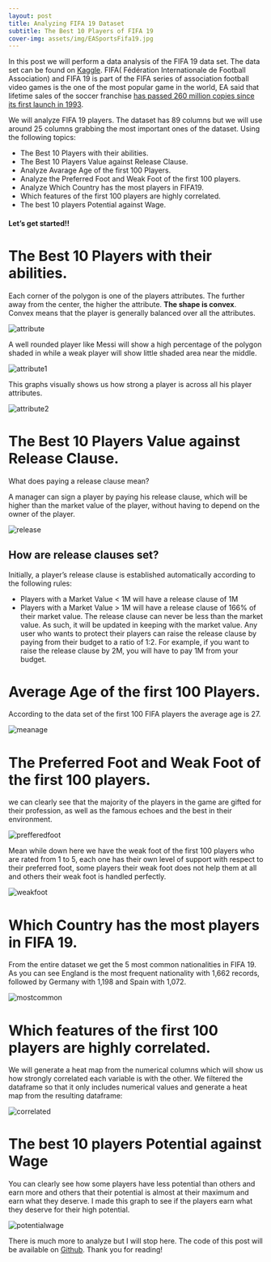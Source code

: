 ```yaml
---
layout: post
title: Analyzing FIFA 19 Dataset 
subtitle: The Best 10 Players of FIFA 19
cover-img: assets/img/EASportsFifa19.jpg
---
```


In this post we will perform a data analysis of the FIFA 19 data set. The data set can be found on [Kaggle](https://www.kaggle.com/karangadiya/fifa19). FIFA( Fédération Internationale de Football Association) and FIFA 19 is part of the FIFA series of association football video games is the one of the most popular game in the world, EA said that lifetime sales of the soccer franchise [has passed 260 million copies since its first launch in 1993](https://venturebeat.com/2018/09/05/ea-sports-fifa-franchise-surpasses-260-million-copies-sold/).

We will analyze FIFA 19 players. The dataset has 89 columns but we will use around 25 columns grabbing the most important ones of the dataset. Using the following topics:


* The Best 10 Players with their abilities.
* The Best 10 Players Value against Release Clause.
* Analyze Avarage Age of the first 100 Players.
* Analyze the Preferred Foot and Weak Foot of the first 100 players.
* Analyze Which Country has the most players in FIFA19.
* Which features of the first 100 players are highly correlated.
* The best 10 players Potential against Wage.


#### Let’s get started!!



# The Best 10 Players with their abilities.

Each corner of the polygon is one of the players attributes. The further away from the center, the higher the attribute. **The shape is convex**. Convex means that the player is generally balanced over all the attributes.


![attribute](assets/img/firstpic.jpg)


A well rounded player like Messi will show a high percentage of the polygon shaded in while a weak player will show little shaded area near the middle.


![attribute1](assets/img/FullSizeRender_8.JPG)


This graphs visually shows us how strong a player is across all his player attributes.


![attribute2](thirdpic.jpg)



# The Best 10 Players Value against Release Clause.

What does paying a release clause mean?

A manager can sign a player by paying his release clause, which will be higher than the market value of the player, without having to depend on the owner of the player.

![release](https://plotly.com/~YinmiAlas/3/)

## How are release clauses set?

Initially, a player’s release clause is established automatically according to the following rules:
* Players with a Market Value < 1M will have a release clause of 1M
* Players with a Market Value > 1M will have a release clause of 166% of their market value.
The release clause can never be less than the market value. As such, it will be updated in keeping with the market value. Any user who wants to protect their players can raise the release clause by paying from their budget to a ratio of 1:2. For example, if you want to raise the release clause by 2M, you will have to pay 1M from your budget.



# Average Age of the first 100 Players.
According to the data set of the first 100 FIFA players the average age is 27.

![meanage](https://plotly.com/~YinmiAlas/6/)



# The Preferred Foot and Weak Foot of the first 100 players.
we can clearly see that the majority of the players in the game are gifted for their profession, as well as the famous echoes and the best in their environment.

![prefferedfoot](https://plotly.com/~YinmiAlas/8/)

Mean while down here we have the weak foot of the first 100 players who are rated from 1 to 5, each one has their own level of support with respect to their preferred foot, some players their weak foot does not help them at all and others their weak foot is handled perfectly.

![weakfoot](https://plotly.com/~YinmiAlas/10/)



# Which Country has the most players in FIFA 19.

From the entire dataset we get the 5 most common nationalities in FIFA 19. As you can see England is the most frequent nationality with 1,662 records, followed by Germany with 1,198 and Spain with 1,072.

![mostcommon](https://plotly.com/~YinmiAlas/12/)



# Which features of the first 100 players are highly correlated.

We will generate a heat map from the numerical columns which will show us how strongly correlated each variable is with the other. We filtered the dataframe so that it only includes numerical values and generate a heat map from the resulting dataframe:

![correlated](https://plotly.com/~YinmiAlas/14/)



# The best 10 players Potential against Wage

You can clearly see how some players have less potential than others and earn more and others that their potential is almost at their maximum and earn what they deserve. I made this graph to see if the players earn what they deserve for their high potential.

![potentialwage](https://plotly.com/~YinmiAlas/16/)


There is much more to analyze but I will stop here. The code of this post will be available on [Github](LS_DS__build_week_project.ipynb). Thank you for reading!

